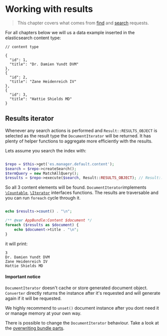 # Working with results

> This chapter covers what comes from [find](find_functions.md) and [search](search.md) requests.

For all chapters below we will us a data example inserted in the elasticsearch content type:

```
// content type

{
  "id": 1,
  "title": "Dr. Damien Yundt DVM"
},
{
  "id": 2,
  "title": "Zane Heidenreich IV"
},
{
  "id": 3,
  "title": "Hattie Shields MD"
}

```

## Results iterator

Whenever any search actions is performed and `Result::RESULTS_OBJECT` is selected as the result type the `DocumentIterator` will be returned. It has plenty of helper functions to aggregate more efficiently with the results.


Lets assume you search the index with:

```php

$repo = $this->get('es.manager.default.content');
$search = $repo->createSearch();
$termQuery = new MatchAllQuery();
$results = $repo->execute($search, Result::RESULTS_OBJECT); // Result::RESULTS_OBJECT is the default value

```

So all 3 content elements will be found. `DocumentIterator`implements [`\Countable`](http://php.net/manual/en/class.countable.php), [`\Iterator`](http://php.net/manual/en/class.iterator.php) interfaces functions. The results are traversable and you can run `foreach` cycle through it.

```php

echo $results->count() . "\n";

/** @var AppBundle:Content $document */
foreach ($results as $document) {
    echo $document->title . "\n";
}

```

it will print:

```
3
Dr. Damien Yundt DVM
Zane Heidenreich IV
Hattie Shields MD
```

#### Important notice

`DocumentIterator` doesn't cache or store generated document object. `Converter` directly returns the instance after it's requested and will generate again if it will be requested.

We highly recommend to `unset()` document instance after you dont need it or manage memory at your own way.

There is possible to change the `DocumentIterator` behaviour. Take a look at the [overwriting bundle parts](overwriting_bundle.md).
